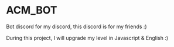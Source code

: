 # ACM_BOT
Bot discord for my discord, this discord is for my friends :)

During this project, I will upgrade my level in Javascript & English :)
